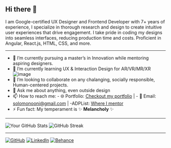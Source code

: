 ## Hi there 👋

I am Google-certified UX Designer and Frontend Developer with 7+ years of experience, I specialize in thorough research and design to create intuitive user experiences that drive engagement. I take pride in coding my designs into seamless interfaces, reducing production time and costs. Proficient in Angular, React.js, HTML, CSS, and more. 

---

- 🔭 I’m currently pursuing a master’s in Innovation while mentoring aspiring designers.
- 🌱 I’m currently learning UX & Interaction Design for AR/VR/MR/XR ![image](https://github.com/user-attachments/assets/890d5198-3737-4e08-8052-d50add4380dd)
- 👯 I’m looking to collaborate on any chalanging, socially responsible, Human-centered projects.
- 💬 Ask me about anything, even outside design
- 📫 How to reach me: - 🌐 Portfolio: [Checkout my portfolio](https://solomononi.com) | - 📧 Email: [solomonooni@gmail.com](mailto:solomonooni@gmail.com) | -ADPList: [Where I mentor](https://adplist.org/mentors/solomon-oni)
- ⚡ Fun fact: My temperament is ✨ **Melancholy**  ✨

---


![Your GitHub Stats](https://github-readme-stats.vercel.app/api?username=SoloPayne&show_icons=true&theme=radical) 
![GitHub Streak](https://streak-stats.demolab.com/?user=SoloPayne&theme=radical)

---


[![GitHub](https://img.shields.io/badge/GitHub-black?style=flat-square&logo=github)](https://github.com/SoloPayne)
[![LinkedIn](https://img.shields.io/badge/LinkedIn-blue?style=flat-square&logo=linkedin)](https://www.linkedin.com/in/SoloPayne/)
[![Behance](https://img.shields.io/badge/Behance-blue?style=flat-square&logo=behance)](https://www.behance.net/payneoni)

